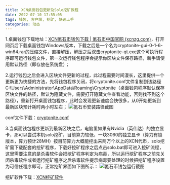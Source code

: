 ```yaml
---
title: XCN桌面钱包更新及Solo挖矿教程
date: 2022-07-10 17:55:05
tags: 钱包, 客户端, 挖矿, 快速上手
categories: 动态
---
```

1.桌面钱包下载地址：[XCN氪石币钱包下载 | 氪石币中国官网 (xcnzg.com)](https://xcnzg.com/2022/07/08/wallet/)，打开网页后下载桌面钱包Windows版本，下载之后是一个名为cryptonite-gui-0-1-6-win64.rar的压缩文件，直接解压，解压之后双击cryptonite-qt.exe这个可执行程序即可运行钱包文件，第一次运行钱包程序会提示你区块文件保存路径，新手请使用默认路径（即存放在系统盘）；

2.运行钱包之后会进入区块文件更新的过程，此过程需要时间漫长，这里提供一个更新更为快捷的方法，先将钱包程序关闭，将cryptonite.conf文件复制到该路径C:\Users\Administrator\AppData\Roaming\Cryptonite（桌面钱包程序默认保存区块文件的路径，默认为隐藏文件，需要打开隐藏文件查看功能，否则找不到这个路径），重新打开桌面钱包程序，此时会发现更新速度会快很多，从0开始更新到最新区块预计耗时两小时左右；
![氪石币安装路径截图](https://xcnzg.com/medias/quick-start/001.png)

conf文件下载：[cryptonite.conf](https://xcnzg.com/medias/quick-start/cryptonite.conf)

3.当桌面钱包程序更新到最新区块之后，电脑里如果有Nvidia（英伟达）的独立显卡，那可以尝试本机solo挖矿，目前算力较低，一块3060的独立显卡（算力有锁版本，算力预计28MH）按目前算力大概能挖出来两万个以上的XCN代币，solo挖矿需下载配套的挖矿程序，下载好挖矿程序之后点击solo.bat即可进入挖矿流程，这里需要注意的是杀毒软件会把挖矿程序判定为病毒，所以运行挖矿程序之前先关闭杀毒软件或者运行挖矿程序之后杀毒软件提示病毒要处理的时候把挖矿程序设置为可信任程序即可，正常挖矿界面如下图所示：
![氪石币钱包运行截图](https://xcnzg.com/medias/quick-start/002.png)

挖矿软件下载：[XCN挖矿软件](https://xcnzg.com/medias/quick-start/XCN.rar)